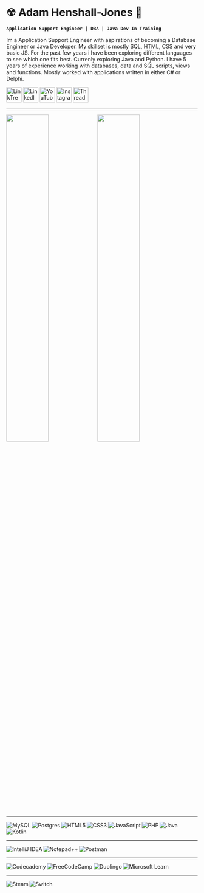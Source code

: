 # ☢ Adam Henshall-Jones 🚀

**`Application Support Engineer | DBA | Java Dev In Training`**

Im a Application Support Engineer with aspirations of becoming a Database Engineer or Java Developer. My skillset is mostly SQL, HTML, CSS and very basic JS. For the past few years i have been exploring different languages to see which one fits best. Currenly exploring Java and Python.
I have 5 years of experience working with databases, data and SQL scripts, views and functions. Mostly worked with applications written in either C# or Delphi.

 <p align="left">
       <a href="https://linktr.ee/dubdor">
         <img alt="LinkTree" title="Check Out My LinkTree" src="https://ugc.production.linktr.ee/CyMzuEHnSjyd5GwGc62z_0Wufg2AAMBW8wwil?io=true&size=avatar-v1" width="40px"></a> 
      <a href="https://www.linkedin.com/in/adam-henshall-jones-69947a101/">
         <img alt="LinkedIn" title="Lets Connect On LiknedIn" src="https://cdn-icons-png.flaticon.com/512/174/174857.png" width="40px"></a> 
      <a href="https://www.youtube.com/@AdamsChinaDiary">
         <img alt="YouTube" title="Subscribe to my YouTube Channel" src="https://cdn-icons-png.flaticon.com/128/174/174883.png" width="40px"></a> 
      <a href="https://www.instagram.com/dubledor/">
         <img alt="Instagram" title="Follow Me On Instagram" src="https://cdn-icons-png.flaticon.com/128/1409/1409946.png" width="40px"></a> 
      <a href="https://www.threads.net/@dubledor">
         <img alt="Threads" title="Follow Me On Threads" src="https://seeklogo.com/images/T/threads-logo-9F3F8228AC-seeklogo.com.png?v=638243212870000000" width="40px"></a> 
   </p>

---
<img align="left" width="47%" src="https://github-readme-stats.vercel.app/api?username=dubdor&show_icons=true&theme=merko" />  

<img  width="47%" src="https://github-readme-stats.vercel.app/api/top-langs/?username=dubdor&layout=compact" />  <br />

---

<img align="left" alt="MySQL" src="https://img.shields.io/badge/mysql-%2300f.svg?style=for-the-badge&logo=mysql&logoColor=white" />
<img align="left" alt="Postgres" src="https://img.shields.io/badge/postgres-%23316192.svg?style=for-the-badge&logo=postgresql&logoColor=white" />
<img align="left" alt="HTML5" src="https://img.shields.io/badge/html5-%23E34F26.svg?style=for-the-badge&logo=html5&logoColor=white" />
<img align="left" alt="CSS3" src="https://img.shields.io/badge/css3-%231572B6.svg?style=for-the-badge&logo=css3&logoColor=white" />
<img align="left" alt="JavaScript" src="https://img.shields.io/badge/javascript-%23323330.svg?style=for-the-badge&logo=javascript&logoColor=%23F7DF1E" />
<img align="left" alt="PHP" src="https://img.shields.io/badge/php-%23777BB4.svg?style=for-the-badge&logo=php&logoColor=white" />
<img align="left" alt="Java" src="https://img.shields.io/badge/java-%23ED8B00.svg?style=for-the-badge&logo=openjdk&logoColor=white" />
<img alt="Kotlin" src="https://img.shields.io/badge/kotlin-%237F52FF.svg?style=for-the-badge&logo=kotlin&logoColor=white" />

---

<img align="left" alt="IntelliJ IDEA" src="https://img.shields.io/badge/IntelliJIDEA-000000.svg?style=for-the-badge&logo=intellij-idea&logoColor=white" />
<img align="left" alt="Notepad++" src="https://img.shields.io/badge/Notepad++-90E59A.svg?style=for-the-badge&logo=notepad%2b%2b&logoColor=black" />
<img alt="Postman" src="https://img.shields.io/badge/Postman-FF6C37?style=for-the-badge&logo=postman&logoColor=white" />

---

<img align="left" alt="Codecademy" src="https://img.shields.io/badge/Codecademy-FFF0E5?style=for-the-badge&logo=codecademy&logoColor=1F243A" />
<img align="left" alt="FreeCodeCamp" src="https://img.shields.io/badge/Freecodecamp-%23123.svg?&style=for-the-badge&logo=freecodecamp&logoColor=green" />
<img align="left" alt="Duolingo" src="https://img.shields.io/badge/Duolingo-%234DC730.svg?style=for-the-badge&logo=Duolingo&logoColor=black" />
<img alt="Microsoft Learn" src="https://img.shields.io/badge/Microsoft_Learn-258ffa?style=for-the-badge&logo=microsoft&logoColor=white" />

---

<img align="left" alt="Steam" src="https://img.shields.io/badge/steam-%23000000.svg?style=for-the-badge&logo=steam&logoColor=white" />
<img align="left" alt="Switch" src="https://img.shields.io/badge/Switch-E60012?style=for-the-badge&logo=nintendo-switch&logoColor=white" />

